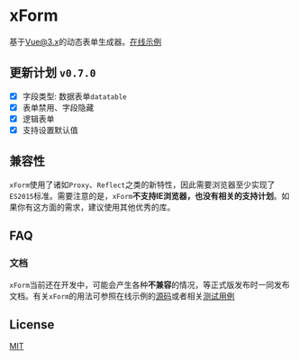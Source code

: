 # xForm
基于[Vue@3.x][vue]的动态表单生成器。[在线示例][doc]

## 更新计划 `v0.7.0`
- [x] 字段类型: 数据表单`datatable`
- [x] 表单禁用、字段隐藏
- [x] 逻辑表单
- [x] 支持设置默认值

## 兼容性
`xForm`使用了诸如`Proxy`、`Reflect`之类的新特性，因此需要浏览器至少实现了`ES2015`标准。需要注意的是，`xForm`**不支持IE浏览器，也没有相关的支持计划**。如果你有这方面的需求，建议使用其他优秀的库。

## FAQ
### 文档
`xForm`当前还在开发中，可能会产生各种**不兼容**的情况，等正式版发布时一同发布文档。有关`xForm`的用法可参照在线示例的[源码][example]或者相关[测试用例][test]

## License
[MIT](LICENSE)

[vue]: https://github.com/vuejs/vue-next
[doc]: https://dongls.github.io/xForm/
[example]: https://github.com/dongls/xForm/tree/master/document/views/example
[test]: https://github.com/dongls/xForm/tree/master/packages/core/__test__